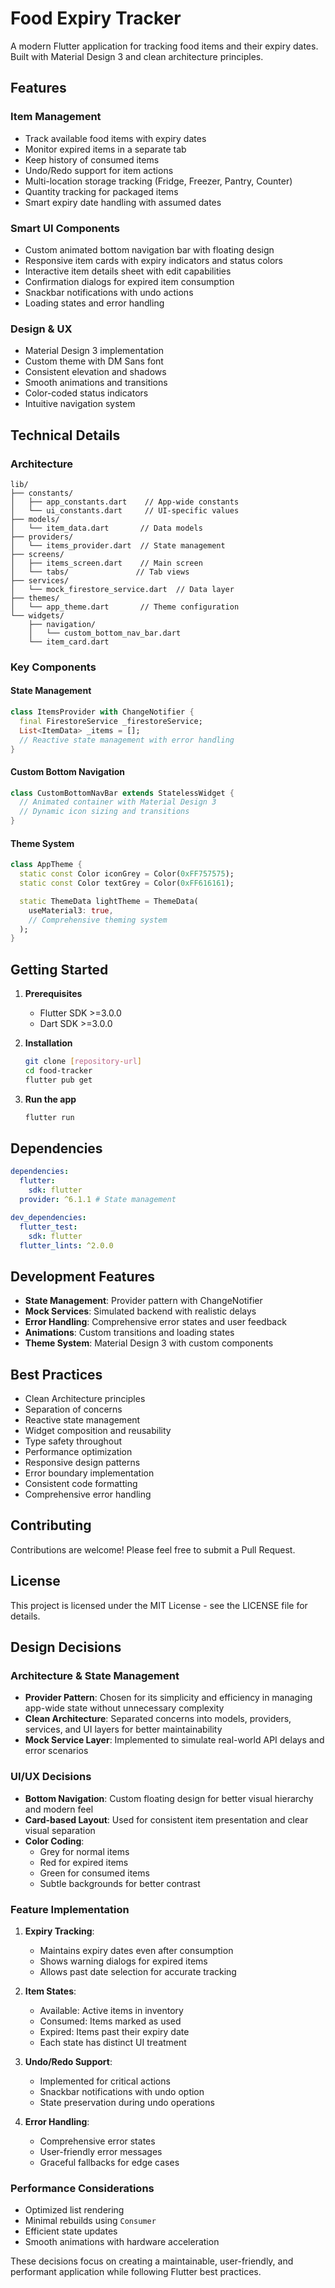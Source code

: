 # Food Expiry Tracker

A modern Flutter application for tracking food items and their expiry dates. Built with Material Design 3 and clean architecture principles.

## Features

### Item Management

- Track available food items with expiry dates
- Monitor expired items in a separate tab
- Keep history of consumed items
- Undo/Redo support for item actions
- Multi-location storage tracking (Fridge, Freezer, Pantry, Counter)
- Quantity tracking for packaged items
- Smart expiry date handling with assumed dates

### Smart UI Components

- Custom animated bottom navigation bar with floating design
- Responsive item cards with expiry indicators and status colors
- Interactive item details sheet with edit capabilities
- Confirmation dialogs for expired item consumption
- Snackbar notifications with undo actions
- Loading states and error handling

### Design & UX

- Material Design 3 implementation
- Custom theme with DM Sans font
- Consistent elevation and shadows
- Smooth animations and transitions
- Color-coded status indicators
- Intuitive navigation system

## Technical Details

### Architecture

```
lib/
├── constants/
│   ├── app_constants.dart    // App-wide constants
│   └── ui_constants.dart     // UI-specific values
├── models/
│   └── item_data.dart       // Data models
├── providers/
│   └── items_provider.dart  // State management
├── screens/
│   ├── items_screen.dart    // Main screen
│   └── tabs/               // Tab views
├── services/
│   └── mock_firestore_service.dart  // Data layer
├── themes/
│   └── app_theme.dart       // Theme configuration
└── widgets/
    ├── navigation/
    │   └── custom_bottom_nav_bar.dart
    └── item_card.dart
```

### Key Components

#### State Management

```dart
class ItemsProvider with ChangeNotifier {
  final FirestoreService _firestoreService;
  List<ItemData> _items = [];
  // Reactive state management with error handling
}
```

#### Custom Bottom Navigation

```dart
class CustomBottomNavBar extends StatelessWidget {
  // Animated container with Material Design 3
  // Dynamic icon sizing and transitions
}
```

#### Theme System

```dart
class AppTheme {
  static const Color iconGrey = Color(0xFF757575);
  static const Color textGrey = Color(0xFF616161);

  static ThemeData lightTheme = ThemeData(
    useMaterial3: true,
    // Comprehensive theming system
  );
}
```

## Getting Started

1. **Prerequisites**

   - Flutter SDK >=3.0.0
   - Dart SDK >=3.0.0

2. **Installation**

   ```bash
   git clone [repository-url]
   cd food-tracker
   flutter pub get
   ```

3. **Run the app**
   ```bash
   flutter run
   ```

## Dependencies

```yaml
dependencies:
  flutter:
    sdk: flutter
  provider: ^6.1.1 # State management

dev_dependencies:
  flutter_test:
    sdk: flutter
  flutter_lints: ^2.0.0
```

## Development Features

- **State Management**: Provider pattern with ChangeNotifier
- **Mock Services**: Simulated backend with realistic delays
- **Error Handling**: Comprehensive error states and user feedback
- **Animations**: Custom transitions and loading states
- **Theme System**: Material Design 3 with custom components

## Best Practices

- Clean Architecture principles
- Separation of concerns
- Reactive state management
- Widget composition and reusability
- Type safety throughout
- Performance optimization
- Responsive design patterns
- Error boundary implementation
- Consistent code formatting
- Comprehensive error handling

## Contributing

Contributions are welcome! Please feel free to submit a Pull Request.

## License

This project is licensed under the MIT License - see the LICENSE file for details.

## Design Decisions

### Architecture & State Management

- **Provider Pattern**: Chosen for its simplicity and efficiency in managing app-wide state without unnecessary complexity
- **Clean Architecture**: Separated concerns into models, providers, services, and UI layers for better maintainability
- **Mock Service Layer**: Implemented to simulate real-world API delays and error scenarios

### UI/UX Decisions

- **Bottom Navigation**: Custom floating design for better visual hierarchy and modern feel
- **Card-based Layout**: Used for consistent item presentation and clear visual separation
- **Color Coding**:
  - Grey for normal items
  - Red for expired items
  - Green for consumed items
  - Subtle backgrounds for better contrast

### Feature Implementation

1. **Expiry Tracking**:

   - Maintains expiry dates even after consumption
   - Shows warning dialogs for expired items
   - Allows past date selection for accurate tracking

2. **Item States**:

   - Available: Active items in inventory
   - Consumed: Items marked as used
   - Expired: Items past their expiry date
   - Each state has distinct UI treatment

3. **Undo/Redo Support**:

   - Implemented for critical actions
   - Snackbar notifications with undo option
   - State preservation during undo operations

4. **Error Handling**:
   - Comprehensive error states
   - User-friendly error messages
   - Graceful fallbacks for edge cases

### Performance Considerations

- Optimized list rendering
- Minimal rebuilds using `Consumer`
- Efficient state updates
- Smooth animations with hardware acceleration

These decisions focus on creating a maintainable, user-friendly, and performant application while following Flutter best practices.
